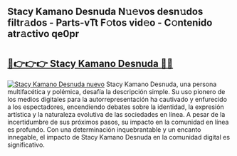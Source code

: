 ## Stacy Kamano Desnuda N𝚞𝚎vos desn𝚞dos filtr𝚊dos - Parts-vTt F𝚘tos vid𝚎o - C𝚘ntenido atr𝚊ctivo qe0pr

# <h2><a href="http://mb3liiu.tromn.icu/?c=Stacy+Kamano+Desnuda">🔗👉👉👉 Stacy Kamano Desnuda 🔗🔗</a></h2>

[![Stacy Kamano Desnuda nuevo](https://i.imgur.com/pEAQMta.gif)](http://mb3liiu.tromn.icu/?c=Stacy+Kamano+Desnuda)
Stacy Kamano Desnuda, una persona multifacética y polémica, desafía la descripción simple. Su uso pionero de los medios digitales para la autorrepresentación ha cautivado y enfurecido a los espectadores, encendiendo debates sobre la identidad, la expresión artística y la naturaleza evolutiva de las sociedades en línea. A pesar de la incertidumbre de sus próximos pasos, su impacto en la comunidad en línea es profundo. Con una determinación inquebrantable y un encanto innegable, el impacto de Stacy Kamano Desnuda en la comunidad digital es significativo.
